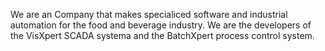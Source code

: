 We are an Company that makes specialiced software and industrial automation for the food and beverage industry. 
We are the developers of the VisXpert SCADA systema and the BatchXpert process control system.
